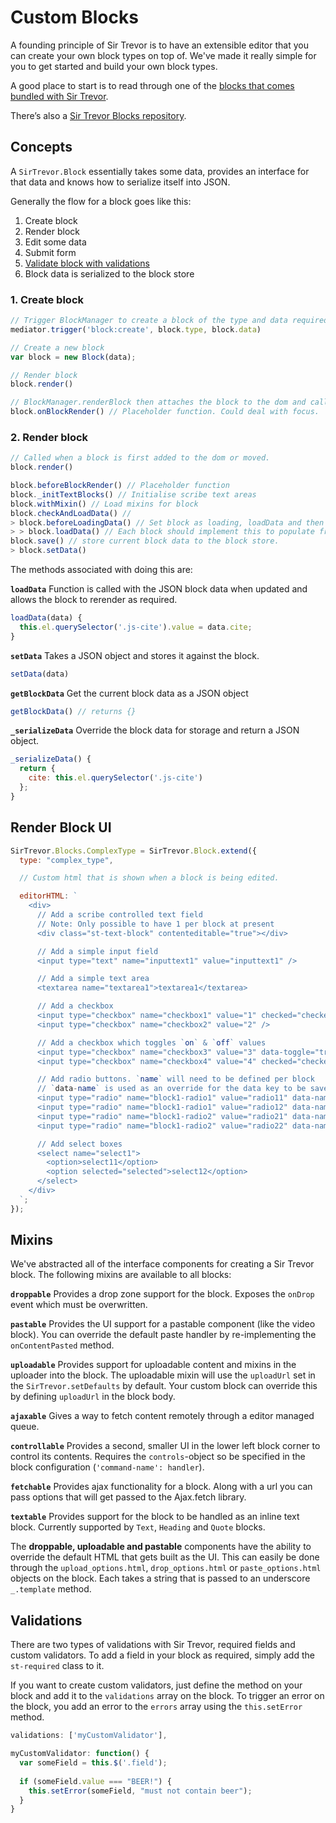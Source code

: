 <a name="4"></a>
# Custom Blocks

A founding principle of Sir Trevor is to have an extensible editor that you can create your own block types on top of. We've made it really simple for you to get started and build your own block types.

A good place to start is to read through one of the [blocks that comes bundled with Sir Trevor](https://github.com/madebymany/sir-trevor-js/tree/master/src/blocks).

There’s also a [Sir Trevor Blocks repository](https://github.com/madebymany/sir-trevor-blocks).

<a name="4-1"></a>
## Concepts

A `SirTrevor.Block` essentially takes some data, provides an interface for that data and knows how to serialize itself into JSON.

Generally the flow for a block goes like this:

1. Create block
2. Render block
3. Edit some data
4. Submit form
5. [Validate block with validations](#4-4)
6. Block data is serialized to the block store

### 1. Create block

```js
// Trigger BlockManager to create a block of the type and data required.
mediator.trigger('block:create', block.type, block.data)

// Create a new block
var block = new Block(data);

// Render block
block.render()

// BlockManager.renderBlock then attaches the block to the dom and calls a final function
block.onBlockRender() // Placeholder function. Could deal with focus.
```

### 2. Render block

```js
// Called when a block is first added to the dom or moved.
block.render()

block.beforeBlockRender() // Placeholder function
block._initTextBlocks() // Initialise scribe text areas
block.withMixin() // Load mixins for block
block.checkAndLoadData() // 
> block.beforeLoadingData() // Set block as loading, loadData and then set block as ready
> > block.loadData() // Each block should implement this to populate from data
block.save() // store current block data to the block store.
> block.setData()
```

The methods associated with doing this are:

**`loadData`**
Function is called with the JSON block data when updated and allows the block to rerender as required.

```js
loadData(data) {
  this.el.querySelector('.js-cite').value = data.cite;
}
```

**`setData`**
Takes a JSON object and stores it against the block.

```js
setData(data)
```

**`getBlockData`**
Get the current block data as a JSON object

```js
getBlockData() // returns {}
```

**`_serializeData`**
Override the block data for storage and return a JSON object.

```js
_serializeData() {
  return {
    cite: this.el.querySelector('.js-cite')
  };
}
```

<a name="4-2"></a>
## Render Block UI

```js
SirTrevor.Blocks.ComplexType = SirTrevor.Block.extend({
  type: "complex_type",

  // Custom html that is shown when a block is being edited.

  editorHTML: `
    <div>
      // Add a scribe controlled text field
      // Note: Only possible to have 1 per block at present
      <div class="st-text-block" contenteditable="true"></div>

      // Add a simple input field
      <input type="text" name="inputtext1" value="inputtext1" />

      // Add a simple text area
      <textarea name="textarea1">textarea1</textarea>

      // Add a checkbox
      <input type="checkbox" name="checkbox1" value="1" checked="checked" />
      <input type="checkbox" name="checkbox2" value="2" />

      // Add a checkbox which toggles `on` & `off` values
      <input type="checkbox" name="checkbox3" value="3" data-toggle="true" />
      <input type="checkbox" name="checkbox4" value="4" checked="checked" data-toggle="true" />

      // Add radio buttons. `name` will need to be defined per block
      // `data-name` is used as an override for the data key to be saved
      <input type="radio" name="block1-radio1" value="radio11" data-name="radio1" />
      <input type="radio" name="block1-radio1" value="radio12" data-name="radio1" checked="checked" />
      <input type="radio" name="block1-radio2" value="radio21" data-name="radio2" />
      <input type="radio" name="block1-radio2" value="radio22" data-name="radio2" />

      // Add select boxes
      <select name="select1">
        <option>select11</option>
        <option selected="selected">select12</option>
      </select>
    </div>
  `;
});
```

<a name="4-3"></a>
## Mixins

We've abstracted all of the interface components for creating a Sir Trevor block. The following mixins are available to all blocks:

**`droppable`**
Provides a drop zone support for the block. Exposes the `onDrop` event which must be overwritten.

**`pastable`**
Provides the UI support for a pastable component (like the video block). You can override the default paste handler by re-implementing the `onContentPasted` method.

**`uploadable`**
Provides support for uploadable content and mixins in the uploader into the block. The uploadable mixin will use the `uploadUrl` set in the `SirTrevor.setDefaults` by default. Your custom block can override this by defining `uploadUrl` in the block body.

**`ajaxable`**
Gives a way to fetch content remotely through a editor managed queue.

**`controllable`**
Provides a second, smaller UI in the lower left block corner to control its contents. Requires the `controls`-object so be specified in the block configuration (`'command-name': handler`).

**`fetchable`**
Provides ajax functionality for a block. Along with a url you can pass options that will get passed to the Ajax.fetch library.

**`textable`**
Provides support for the block to be handled as an inline text block. Currently supported by `Text`, `Heading` and `Quote` blocks.

The **droppable, uploadable and pastable** components have the ability to override the default HTML that gets built as the UI. This can easily be done through the `upload_options.html`, `drop_options.html` or `paste_options.html` objects on the block. Each takes a string that is passed to an underscore `_.template` method.

<a name="4-4"></a>
## Validations

There are two types of validations with Sir Trevor, required fields and custom validators. To add a field in your block as required, simply add the `st-required` class to it.

If you want to create custom validators, just define the method on your block and add it to the `validations` array on the block. To trigger an error on the block, you add an error to the `errors` array using the `this.setError` method.

```js
validations: ['myCustomValidator'],

myCustomValidator: function() {
  var someField = this.$('.field');
    
  if (someField.value === "BEER!") {
    this.setError(someField, "must not contain beer");
  }
}
```
